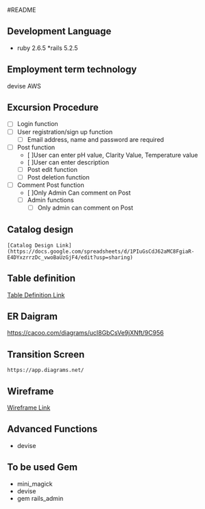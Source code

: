 #README

## Development Language
   * ruby 2.6.5
   *rails 5.2.5
## Employment term technology
   devise
   AWS
## Excursion Procedure
- [ ] Login function
- [ ] User registration/sign up function
  - [ ] Email address, name and password are required
- [ ] Post function
  - [ ]User can enter pH value, Clarity Value, Temperature value
  - [ ]User can enter description
  - [ ] Post edit function
  - [ ] Post deletion function
- [ ] Comment Post function
  - [ ]Only Admin Can comment on Post
  - [ ] Admin functions
    - [ ] Only admin can comment on Post  

## Catalog design
    [Catalog Design Link](https://docs.google.com/spreadsheets/d/1PIuGsCdJ62aMC8FgiaR-E4DYxzrrzDc_vwoBaUzGjF4/edit?usp=sharing)
## Table definition
  [Table Definition Link](https://docs.google.com/spreadsheets/d/1PIuGsCdJ62aMC8FgiaR-E4DYxzrrzDc_vwoBaUzGjF4/edit?usp=sharing)
## ER Daigram
  https://cacoo.com/diagrams/ucI8GbCsVe9jXNft/9C956
## Transition Screen
    https://app.diagrams.net/
## Wireframe
[Wireframe Link](https://cacoo.com/diagrams/IIxVvGeYUmZUIZx7/91094)

## Advanced Functions
   * devise

## To be used Gem
   * mini_magick
   * devise
   * gem rails_admin
